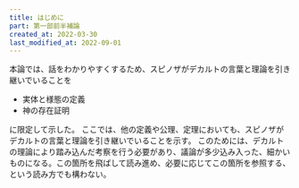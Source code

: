 ```yaml
---
title: はじめに
part: 第一部前半補論
created_at: 2022-03-30
last_modified_at: 2022-09-01
---
```

本論では、話をわかりやすくするため、スピノザがデカルトの言葉と理論を引き継いでいることを

- 実体と様態の定義
- 神の存在証明

に限定して示した。
ここでは、他の定義や公理、定理においても、スピノザがデカルトの言葉と理論を引き継いでいることを示す。
このためには、デカルトの理論により踏み込んだ考察を行う必要があり、議論が多少込み入った、細かいものになる。この箇所を飛ばして読み進め、必要に応じてこの箇所を参照する、という読み方でも構わない。
